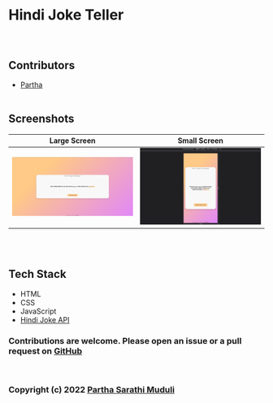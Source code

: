 # Hindi Joke Teller
### 
<br>

## Contributors

- [Partha](https://www.github.com/partha7978)
<br><br>

## Screenshots


| Large Screen | Small Screen 
| :---: | :---: | 
| ![App Screenshot](./images/web.png) | ![App Screenshot](./images/mobile.png) | 

<br>

<br>

## Tech Stack

* HTML
* CSS
* JavaScript
* [Hindi Joke API](https://hindi-jokes-api.onrender.com/)




### Contributions are welcome. Please open an issue or a pull request on  [GitHub](https://github.com/partha7978/joke_teller)

<br> 

### Copyright (c) 2022 <a href="https://parthasarathimuduli.netlify.app/" target="_self">Partha Sarathi Muduli</a>